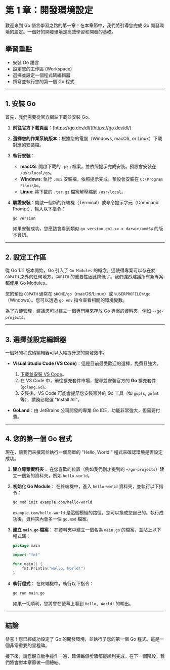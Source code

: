 # 第 1 章：開發環境設定

歡迎來到 Go 語言學習之路的第一章！在本章節中，我們將引導您完成 Go 開發環境的設定。一個好的開發環境是高效學習和開發的基礎。

## 學習重點

- 安裝 Go 語言
- 設定您的工作區 (Workspace)
- 選擇並設定一個程式碼編輯器
- 撰寫並執行您的第一個 Go 程式

---

## 1. 安裝 Go

首先，我們需要從官方網站下載並安裝 Go。

1.  **前往官方下載頁面**：[https://go.dev/dl/](https://go.dev/dl/)
2.  **選擇您的作業系統版本**：根據您的電腦（Windows, macOS, or Linux）下載對應的安裝檔。
3.  **執行安裝**：
    *   **macOS**: 開啟下載的 `.pkg` 檔案，並依照提示完成安裝。預設會安裝在 `/usr/local/go`。
    *   **Windows**: 執行 `.msi` 安裝檔，依照提示完成。預設會安裝在 `C:\Program Files\Go`。
    *   **Linux**: 將下載的 `.tar.gz` 檔案解壓縮到 `/usr/local`。

4.  **驗證安裝**：開啟一個新的終端機（Terminal）或命令提示字元（Command Prompt），輸入以下指令：

    ```bash
    go version
    ```

    如果安裝成功，您應該會看到類似 `go version go1.xx.x darwin/amd64` 的版本資訊。

---

## 2. 設定工作區

從 Go 1.11 版本開始，Go 引入了 `Go Modules` 的概念，這使得專案可以存在於 `GOPATH` 之外的任何地方，`GOPATH` 的重要性因此降低了。我們強烈建議所有新專案都使用 Go Modules。

您的預設 `GOPATH` 通常在 `$HOME/go`（macOS/Linux）或 `%USERPROFILE%\go`（Windows）。您可以透過 `go env` 指令查看相關的環境變數。

為了方便管理，建議您可以建立一個專門用來存放 Go 專案的資料夾，例如 `~/go-projects`。

---

## 3. 選擇並設定編輯器

一個好的程式碼編輯器可以大幅提升您的開發效率。

- **Visual Studio Code (VS Code)**：這是目前最受歡迎的選擇，免費且強大。
    1.  [下載並安裝 VS Code](https://code.visualstudio.com/)。
    2.  在 VS Code 中，前往擴充套件市場，搜尋並安裝官方的 **Go** 擴充套件 (`golang.Go`)。
    3.  安裝後，VS Code 可能會提示您安裝額外的 Go 工具（如 `gopls`, `gofmt` 等），請務必點選 "Install All"。

- **GoLand**：由 JetBrains 公司開發的專業 Go IDE，功能非常強大，但需要付費。

---

## 4. 您的第一個 Go 程式

現在，讓我們來撰寫並執行一個簡單的 "Hello, World!" 程式來確認環境是否設定成功。

1.  **建立專案資料夾**：
    在您喜歡的位置（例如我們剛才提到的 `~/go-projects`）建立一個新的資料夾，例如 `hello-world`。

2.  **初始化 Go Module**：
    在終端機中，進入 `hello-world` 資料夾，並執行以下指令：

    ```bash
    go mod init example.com/hello-world
    ```
    `example.com/hello-world` 是這個模組的路徑，您可以換成您自己的。執行成功後，資料夾內會多一個 `go.mod` 檔案。

3.  **建立 `main.go` 檔案**：
    在資料夾中建立一個名為 `main.go` 的檔案，並貼上以下程式碼：

    ```go
    package main

    import "fmt"

    func main() {
        fmt.Println("Hello, World!")
    }
    ```

4.  **執行程式**：
    在終端機中，執行以下指令：

    ```bash
    go run main.go
    ```

    如果一切順利，您將會在螢幕上看到 `Hello, World!` 的輸出。

---

## 結論

恭喜！您已經成功設定了 Go 的開發環境，並執行了您的第一個 Go 程式。這是一個非常重要的里程碑。

接下來，請您親自動手操作一遍，確保每個步驟都能順利完成。在下一個階段，我們將會對本章節做一個總結。
